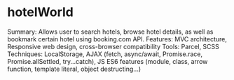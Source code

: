 # hotelWorld

Summary: Allows user to search hotels, browse hotel details, as well as bookmark certain hotel using booking.com API.
Features: MVC architecture, Responsive web design, cross-browser compatibility
Tools: Parcel, SCSS
Techniques: LocalStorage, AJAX (fetch, async/await, Promise.race, Promise.allSettled, try...catch), JS ES6 features (module, class, arrow function, template literal, object destructing...)

